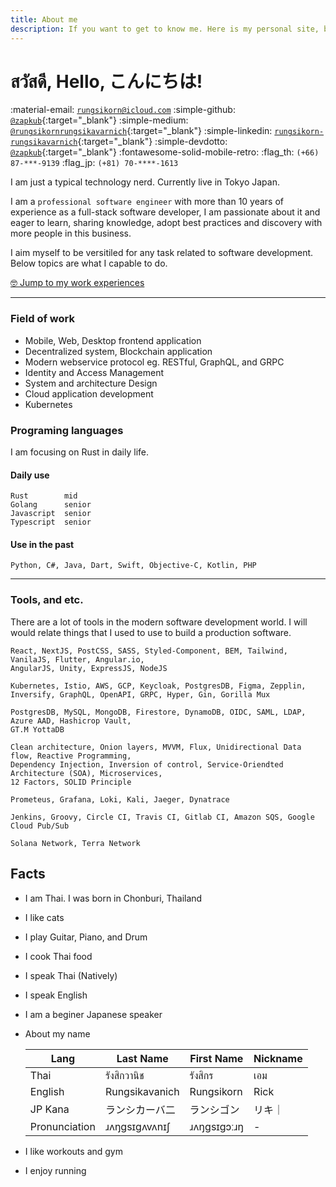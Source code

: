 ```yaml
---
title: About me
description: If you want to get to know me. Here is my personal site, blog, contact, and resume.
---
```

# สวัสดี, Hello, こんにちは! 

:material-email: [`rungsikorn@icloud.com`](mailto:rungsikorn@icloud.com)
:simple-github: [`@zapkub`](https://github.com/zapkub){:target="_blank"}
:simple-medium: [`@rungsikornrungsikavarnich`](https://medium.com/@rungsikornrungsikavarnich){:target="_blank"}
:simple-linkedin: [`rungsikorn-rungsikavarnich`](https://www.linkedin.com/in/rungsikorn-rungsikavarnich-28a63677/){:target="_blank"}
:simple-devdotto: [`@zapkub`](https://dev.to/zapkub){:target="_blank"}
:fontawesome-solid-mobile-retro: :flag_th: `(+66) 87-***-9139`
:flag_jp: `(+81) 70-****-1613`

I am just a typical technology nerd. Currently live in Tokyo Japan.

I am a `professional software engineer` with more than 10 years of experience as a full-stack software developer, I am passionate about it and eager to learn, sharing knowledge, adopt best practices and discovery with more people in this business.

I aim myself to be versitiled for any task related to software development. Below topics are what I capable to do.

[🤓 Jump to my work experiences](./experiences/works.md)

---
### Field of work
- Mobile, Web, Desktop frontend application
- Decentralized system, Blockchain application
- Modern webservice protocol eg. RESTful, GraphQL, and GRPC
- Identity and Access Management
- System and architecture Design
- Cloud application development
- Kubernetes

### Programing languages
I am focusing on Rust in daily life.

#### Daily use 
```
Rust        mid
Golang      senior
Javascript  senior
Typescript  senior
```
#### Use in the past
```
Python, C#, Java, Dart, Swift, Objective-C, Kotlin, PHP
```

---

### Tools, and etc.
There are a lot of tools in the modern software development world. I will would relate things that I used to use to build a production software.
```
React, NextJS, PostCSS, SASS, Styled-Component, BEM, Tailwind, VanilaJS, Flutter, Angular.io,
AngularJS, Unity, ExpressJS, NodeJS

Kubernetes, Istio, AWS, GCP, Keycloak, PostgresDB, Figma, Zepplin,
Inversify, GraphQL, OpenAPI, GRPC, Hyper, Gin, Gorilla Mux

PostgresDB, MySQL, MongoDB, Firestore, DynamoDB, OIDC, SAML, LDAP, Azure AAD, Hashicrop Vault,
GT.M YottaDB

Clean architecture, Onion layers, MVVM, Flux, Unidirectional Data flow, Reactive Programming, 
Dependency Injection, Inversion of control, Service-Oriendted Architecture (SOA), Microservices,
12 Factors, SOLID Principle

Prometeus, Grafana, Loki, Kali, Jaeger, Dynatrace

Jenkins, Groovy, Circle CI, Travis CI, Gitlab CI, Amazon SQS, Google Cloud Pub/Sub

Solana Network, Terra Network
```


## Facts
- I am Thai. I was born in Chonburi, Thailand
- I like cats
- I play Guitar, Piano, and Drum
- I cook Thai food
- I speak Thai (Natively) 
- I speak English
- I am a beginer Japanese speaker
- About my name

    |Lang|Last Name|First Name|Nickname|
    |-|-|-|-|
    |Thai|รังสิกวานิช|รังสิกร|เอม|
    |English|Rungsikavanich|Rungsikorn|Rick|
    |JP Kana|ランシカーバ二|ランシゴン|リキ｜
    |Pronunciation|ɹʌŋgsɪgʌvʌnɪʃ|ɹʌŋgsɪgɔːɹŋ|-|

- I like workouts and gym
- I enjoy running
